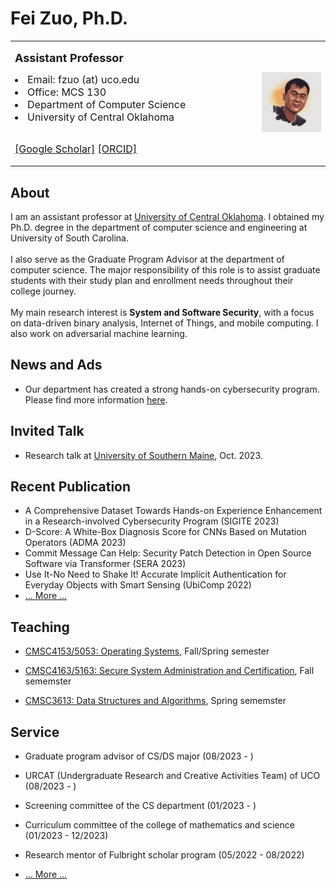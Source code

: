 # Fei Zuo, Ph.D.

<!-- /git_projects/fzuo$ git add .
/git_projects/fzuo$ git commit -m "Updating files"
/git_projects/fzuo$ git push origin main-->

<table>
<tr>

<td width="700">

<font size=4> <b> Assistant Professor </b> </font> <br>

<li> <font size=3> Email: fzuo (at) uco.edu </font> </li>
<li> <font size=3> Office: MCS 130 </font> </li>
<li> <font size=3> Department of Computer Science </font> </li>
<li> <font size=3>  University of Central Oklahoma </font> </li>

<br> <font size=3>
<a href="https://scholar.google.com/citations?hl=en&user=PCRl368AAAAJ">[Google Scholar]</a>
<a href="https://orcid.org/0000-0001-8902-1753">[ORCID]</a> </font> 

</td>

<td width="200">
<img src="pics/profile00.jpeg" width=" 200" border=0 alt=""> </img>
</td>
</tr>
</table>


## About

I am an assistant professor at <a href="https://uco.edu/">University of Central Oklahoma</a>. I obtained my Ph.D. degree in the department of computer science and engineering at University of South Carolina.<br>
<br>
I also serve as the Graduate Program Advisor at the department of computer science. The major responsibility of this role is to assist graduate students with their study plan and enrollment needs throughout their college journey. <br>
<br>
My main research interest is <b>System and Software Security</b>, with a focus on data-driven binary analysis, Internet of Things, and mobile computing. I also work on adversarial machine learning.<br>


## News and Ads

- Our department has created a strong hands-on cybersecurity program. Please find more information <a href="https://uco-cyber.github.io/education/">here</a>.

## Invited Talk

- Research talk at <a href="https://usm.maine.edu/department-computer-science/">University of Southern Maine</a>, Oct. 2023.

## Recent Publication

- A Comprehensive Dataset Towards Hands-on Experience Enhancement in a Research-involved Cybersecurity Program (SIGITE 2023)
- D-Score: A White-Box Diagnosis Score for CNNs Based on Mutation Operators (ADMA 2023)
- Commit Message Can Help: Security Patch Detection in Open Source Software via Transformer (SERA 2023)
- Use It-No Need to Shake It! Accurate Implicit Authentication for Everyday Objects with Smart Sensing (UbiComp 2022)
- <a href="/homepage/research/">... More ...</a>

## Teaching

- <a href="/homepage/teaching/#OS">CMSC4153/5053: Operating Systems</a>, Fall/Spring semester

- <a href="/homepage/teaching/#SSA">CMSC4163/5163: Secure System Administration and Certification</a>, Fall sememster

- <a href="/homepage/teaching/#DS">CMSC3613: Data Structures and Algorithms</a>, Spring sememster

## Service

- Graduate program advisor of CS/DS major (08/2023 - )

- URCAT (Undergraduate Research and Creative Activities Team) of UCO (08/2023 - )

- Screening committee of the CS department (01/2023 - )

- Curriculum committee of the college of mathematics and science (01/2023 - 12/2023)

- Research mentor of Fulbright scholar program (05/2022 - 08/2022)

- <a href="/homepage/service/">... More ...</a>
